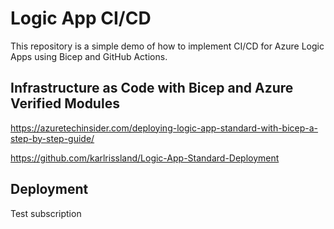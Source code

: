 # Logic App CI/CD

This repository is a simple demo of how to implement CI/CD for Azure Logic Apps using Bicep and GitHub Actions.

## Infrastructure as Code with Bicep and Azure Verified Modules
https://azuretechinsider.com/deploying-logic-app-standard-with-bicep-a-step-by-step-guide/

https://github.com/karlrissland/Logic-App-Standard-Deployment

## Deployment

Test subscription